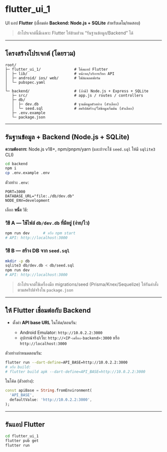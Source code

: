 # flutter\_ui\_1

UI แอป **Flutter** (เชื่อมต่อ **Backend: Node.js + SQLite** สำหรับเดโม/ทดสอบ)
> ถ้าโปรเจกต์นี้มีเฉพาะ Flutter ให้ข้ามส่วน “รันฐานข้อมูล/Backend” ได้
---
## โครงสร้างโปรเจกต์ (โดยรวม)
```
root/
├─ flutter_ui_1/               # โค้ดแอป Flutter
│  ├─ lib/                     # หน้าจอ/บริการเรียก API
│  ├─ android/ ios/ web/       # ไฟล์แพลตฟอร์ม
│  └─ pubspec.yaml
│
└─ backend/                    # (ถ้ามี) Node.js + Express + SQLite
   ├─ src/                     # app.js / routes / controllers
   ├─ db/
   │  ├─ dev.db                # ฐานข้อมูลตัวอย่าง (ตัวเลือก)
   │  └─ seed.sql              # สคริปต์สร้าง/ใส่ข้อมูลเริ่มต้น (ตัวเลือก)
   ├─ .env.example
   └─ package.json
```

---

## รันฐานข้อมูล + Backend (Node.js + SQLite)

**ความต้องการ:** Node.js v18+, npm/pnpm/yarn (และถ้าจะใช้ `seed.sql` ให้มี `sqlite3` CLI)

```bash
cd backend
npm i
cp .env.example .env
```

ตัวอย่าง `.env`:

```env
PORT=3000
DATABASE_URL="file:./db/dev.db"
NODE_ENV=development
```

เลือก **หนึ่ง** วิธี:

### วิธี A — ใช้ไฟล์ `db/dev.db` ที่มีอยู่ (ง่าย/ไว)

```bash
npm run dev      # หรือ npm start
# API: http://localhost:3000
```

### วิธี B — สร้าง DB จาก `seed.sql`

```bash
mkdir -p db
sqlite3 db/dev.db < db/seed.sql
npm run dev
# API: http://localhost:3000
```

> ถ้าโปรเจกต์ใช้เครื่องมือ migrations/seed (Prisma/Knex/Sequelize) ให้รันคำสั่งตามสคริปต์จริงใน `package.json`

---

## ให้ Flutter เชื่อมต่อกับ Backend

* ตั้งค่า **API base URL** ในโค้ด/ตอนรัน:

  * Android Emulator: `http://10.0.2.2:3000`
  * อุปกรณ์จริง/เว็บ: `http://<IP-เครื่อง-backend>:3000` หรือ `http://localhost:3000`

ตัวอย่างกำหนดตอนรัน:
```bash
flutter run --dart-define=API_BASE=http://10.0.2.2:3000
# หรือ build:
# flutter build apk --dart-define=API_BASE=http://10.0.2.2:3000
```

ในโค้ด (ตัวอย่าง):

```dart
const apiBase = String.fromEnvironment(
  'API_BASE',
  defaultValue: 'http://10.0.2.2:3000',
);
```
---

## รันแอป Flutter
```bash
cd flutter_ui_1
flutter pub get
flutter run
```
